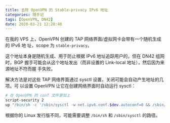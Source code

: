 ```yaml
---
title: 去除 OpenVPN 的 Stable-privacy IPv6 地址
categories: 随手记
tags: [OpenVPN, DN42]
date: 2020-03-21 12:28:40
---
```


在我的 VPS 上，OpenVPN 创建的 TAP 网络界面/虚拟网卡会带有一个随机生成的 IPv6 地
址，scope 为 `stable-privacy`。

这个地址本身是随机生成、用于防止根据 IPv6 地址追踪用户的，但在 DN42 组网时，BGP
握手可能会从这个地址发出（而非设置的 Link-local 地址），然后因为来源地址不符而握
手失败。

解决方法是对这些 TAP 网络界面通过 sysctl 设置，关闭可能会自动产生地址的几项。可
以设置 OpenVPN 让它在创建网络界面时自动运行 sysctl：

```bash
# 在 OpenVPN 的 conf 文件里加上
script-security 2
up "/bin/sh -c '/sbin/sysctl -w net.ipv6.conf.$dev.autoconf=0 && /sbin/sysctl -w net.ipv6.conf.$dev.accept_ra=0 && /sbin/sysctl -w net.ipv6.conf.$dev.addr_gen_mode=1'"
```

根据你的 Linux 发行版不同，可能需要调整 `/bin/sh` 和 `/sbin/sysctl` 的路径。
